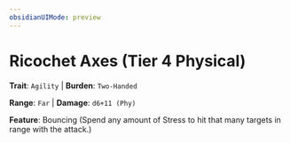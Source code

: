```yaml
---
obsidianUIMode: preview
---
```

# Ricochet Axes (Tier 4 Physical)

**Trait**: `Agility` | **Burden**: `Two-Handed`

**Range**: `Far` | **Damage**: `d6+11 (Phy)`

**Feature**: Bouncing (Spend any amount of Stress to hit that many targets in range with the attack.)